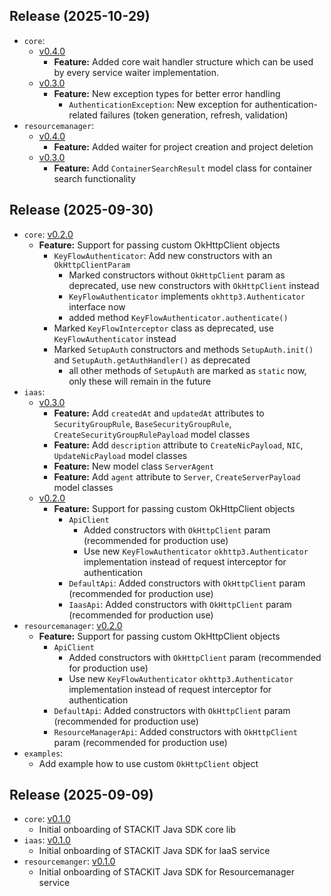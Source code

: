 ## Release (2025-10-29)
- `core`:
  - [v0.4.0](core/CHANGELOG.md#v040)
    - **Feature:** Added core wait handler structure which can be used by every service waiter implementation.
  - [v0.3.0](core/CHANGELOG.md#v030)
    - **Feature:** New exception types for better error handling
      - `AuthenticationException`: New exception for authentication-related failures (token generation, refresh, validation)
- `resourcemanager`: 
  - [v0.4.0](services/resourcemanager/CHANGELOG.md#v040)
    - **Feature:** Added waiter for project creation and project deletion
  - [v0.3.0](services/resourcemanager/CHANGELOG.md#v030)
    - **Feature:** Add `ContainerSearchResult` model class for container search functionality


## Release (2025-09-30)
- `core`: [v0.2.0](core/CHANGELOG.md#v020)
  - **Feature:** Support for passing custom OkHttpClient objects
    - `KeyFlowAuthenticator`: Add new constructors with an `OkHttpClientParam`
      - Marked constructors without `OkHttpClient` param as deprecated, use new constructors with `OkHttpClient` instead
      - `KeyFlowAuthenticator` implements `okhttp3.Authenticator` interface now
      - added method `KeyFlowAuthenticator.authenticate()`
    - Marked `KeyFlowInterceptor` class as deprecated, use `KeyFlowAuthenticator` instead
    - Marked `SetupAuth` constructors and methods `SetupAuth.init()` and `SetupAuth.getAuthHandler()` as deprecated
      - all other methods of `SetupAuth` are marked as `static` now, only these will remain in the future
- `iaas`: 
  - [v0.3.0](services/iaas/CHANGELOG.md#v030)
    - **Feature:** Add `createdAt` and `updatedAt` attributes to `SecurityGroupRule`, `BaseSecurityGroupRule`, `CreateSecurityGroupRulePayload` model classes
    - **Feature:** Add `description` attribute to `CreateNicPayload`, `NIC`, `UpdateNicPayload` model classes
    - **Feature:** New model class `ServerAgent`
    - **Feature:** Add `agent` attribute to `Server`, `CreateServerPayload` model classes
  - [v0.2.0](services/iaas/CHANGELOG.md#v020)
    - **Feature:** Support for passing custom OkHttpClient objects
      - `ApiClient`
        - Added constructors with `OkHttpClient` param (recommended for production use)
        - Use new `KeyFlowAuthenticator` `okhttp3.Authenticator` implementation instead of request interceptor for authentication
      - `DefaultApi`: Added constructors with `OkHttpClient` param (recommended for production use)
      - `IaasApi`: Added constructors with `OkHttpClient` param (recommended for production use)
- `resourcemanager`: [v0.2.0](services/resourcemanager/CHANGELOG.md#v020)
  - **Feature:** Support for passing custom OkHttpClient objects
    - `ApiClient`
      - Added constructors with `OkHttpClient` param (recommended for production use)
      - Use new `KeyFlowAuthenticator` `okhttp3.Authenticator` implementation instead of request interceptor for authentication
    - `DefaultApi`: Added constructors with `OkHttpClient` param (recommended for production use)
    - `ResourceManagerApi`: Added constructors with `OkHttpClient` param (recommended for production use)
- `examples`:
  - Add example how to use custom `OkHttpClient` object

## Release (2025-09-09)
- `core`: [v0.1.0](core/CHANGELOG.md#v010)
  - Initial onboarding of STACKIT Java SDK core lib
- `iaas`: [v0.1.0](services/iaas/CHANGELOG.md#v010)
  - Initial onboarding of STACKIT Java SDK for IaaS service
- `resourcemanger`: [v0.1.0](services/resourcemanager/CHANGELOG.md#v010)
  - Initial onboarding of STACKIT Java SDK for Resourcemanager service

